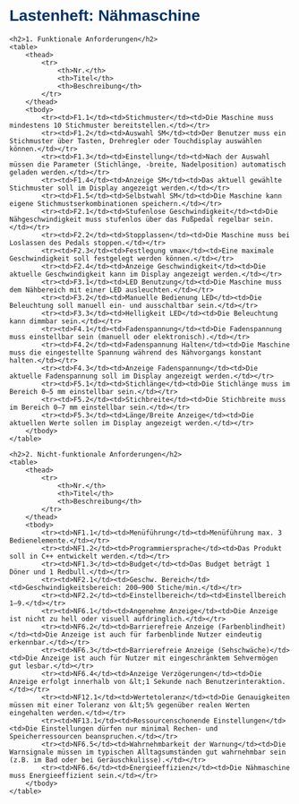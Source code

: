 <!DOCTYPE html>
<html lang="de">
<head>
    <meta charset="UTF-8">
    <title>Lastenheft: Nähmaschine</title>
    <style>
        body { font-family: Arial, sans-serif; }
        h1, h2 { color: #003366; }
        table { border-collapse: collapse; width: 100%; margin-bottom: 20px; }
        th, td { border: 1px solid #ccc; padding: 8px; }
        th { background-color: #f2f2f2; }
    </style>
</head>
<body>
    <h1>Lastenheft: Nähmaschine</h1>

    <h2>1. Funktionale Anforderungen</h2>
    <table>
        <thead>
            <tr>
                <th>Nr.</th>
                <th>Titel</th>
                <th>Beschreibung</th>
            </tr>
        </thead>
        <tbody>
            <tr><td>F1.1</td><td>Stichmuster</td><td>Die Maschine muss mindestens 10 Stichmuster bereitstellen.</td></tr>
            <tr><td>F1.2</td><td>Auswahl SM</td><td>Der Benutzer muss ein Stichmuster über Tasten, Drehregler oder Touchdisplay auswählen können.</td></tr>
            <tr><td>F1.3</td><td>Einstellung</td><td>Nach der Auswahl müssen die Parameter (Stichlänge, -breite, Nadelposition) automatisch geladen werden.</td></tr>
            <tr><td>F1.4</td><td>Anzeige SM</td><td>Das aktuell gewählte Stichmuster soll im Display angezeigt werden.</td></tr>
            <tr><td>F1.5</td><td>Selbstwahl SM</td><td>Die Maschine kann eigene Stichmustserkombinationen speichern.</td></tr>
            <tr><td>F2.1</td><td>Stufenlose Geschwindigkeit</td><td>Die Nähgeschwindigkeit muss stufenlos über das Fußpedal regelbar sein.</td></tr>
            <tr><td>F2.2</td><td>Stopplassen</td><td>Die Maschine muss bei Loslassen des Pedals stoppen.</td></tr>
            <tr><td>F2.3</td><td>Festlegung vmax</td><td>Eine maximale Geschwindigkeit soll festgelegt werden können.</td></tr>
            <tr><td>F2.4</td><td>Anzeige Geschwindigkeit</td><td>Die aktuelle Geschwindigkeit kann im Display angezeigt werden.</td></tr>
            <tr><td>F3.1</td><td>LED Benutzung</td><td>Die Maschine muss dem Nähbereich mit einer LED ausleuchten.</td></tr>
            <tr><td>F3.2</td><td>Manuelle Bedienung LED</td><td>Die Beleuchtung soll manuell ein- und ausschaltbar sein.</td></tr>
            <tr><td>F3.3</td><td>Helligkeit LED</td><td>Die Beleuchtung kann dimmbar sein.</td></tr>
            <tr><td>F4.1</td><td>Fadenspannung</td><td>Die Fadenspannung muss einstellbar sein (manuell oder elektronisch).</td></tr>
            <tr><td>F4.2</td><td>Fadenspannung Halten</td><td>Die Maschine muss die eingestellte Spannung während des Nähvorgangs konstant halten.</td></tr>
            <tr><td>F4.3</td><td>Anzeige Fadenspannung</td><td>Die aktuelle Fadenspannung soll im Display angezeigt werden.</td></tr>
            <tr><td>F5.1</td><td>Stichlänge</td><td>Die Stichlänge muss im Bereich 0–5 mm einstellbar sein.</td></tr>
            <tr><td>F5.2</td><td>Stichbreite</td><td>Die Stichbreite muss im Bereich 0–7 mm einstellbar sein.</td></tr>
            <tr><td>F5.3</td><td>Länge/Breite Anzeige</td><td>Die aktuellen Werte sollen im Display angezeigt werden.</td></tr>
        </tbody>
    </table>

    <h2>2. Nicht-funktionale Anforderungen</h2>
    <table>
        <thead>
            <tr>
                <th>Nr.</th>
                <th>Titel</th>
                <th>Beschreibung</th>
            </tr>
        </thead>
        <tbody>
            <tr><td>NF1.1</td><td>Menüführung</td><td>Menüführung max. 3 Bedienelemente.</td></tr>
            <tr><td>NF1.2</td><td>Programmiersprache</td><td>Das Produkt soll in C++ entwickelt werden.</td></tr>
            <tr><td>NF1.3</td><td>Budget</td><td>Das Budget beträgt 1 Döner und 1 Redbull.</td></tr>
            <tr><td>NF2.1</td><td>Geschw. Bereich</td><td>Geschwindigkeitsbereich: 200–900 Stiche/min.</td></tr>
            <tr><td>NF2.2</td><td>Einstellbereich</td><td>Einstellbereich 1–9.</td></tr>
            <tr><td>NF6.1</td><td>Angenehme Anzeige</td><td>Die Anzeige ist nicht zu hell oder visuell aufdringlich.</td></tr>
            <tr><td>NF6.2</td><td>Barrierefreie Anzeige (Farbenblindheit)</td><td>Die Anzeige ist auch für farbenblinde Nutzer eindeutig erkennbar.</td></tr>
            <tr><td>NF6.3</td><td>Barrierefreie Anzeige (Sehschwäche)</td><td>Die Anzeige ist auch für Nutzer mit eingeschränktem Sehvermögen gut lesbar.</td></tr>
            <tr><td>NF6.4</td><td>Anzeige Verzögerungen</td><td>Die Anzeige erfolgt innerhalb von &lt;1 Sekunde nach Benutzerinteraktion.</td></tr>
            <tr><td>NF12.1</td><td>Wertetoleranz</td><td>Die Genauigkeiten müssen mit einer Toleranz von &lt;5% gegenüber realen Werten eingehalten werden.</td></tr>
            <tr><td>NF13.1</td><td>Ressourcenschonende Einstellungen</td><td>Die Einstellungen dürfen nur minimal Rechen- und Speicherressourcen beanspruchen.</td></tr>
            <tr><td>NF6.5</td><td>Wahrnehmbarkeit der Warnung</td><td>Die Warnsignale müssen im typischen Alltagsumständen gut wahrnehmbar sein (z.B. im Bad oder bei Geräuschkulisse).</td></tr>
            <tr><td>NF6.6</td><td>Energieeffizienz</td><td>Die Nähmaschine muss Energieeffizient sein.</td></tr>
        </tbody>
    </table>
</body>
</html>
